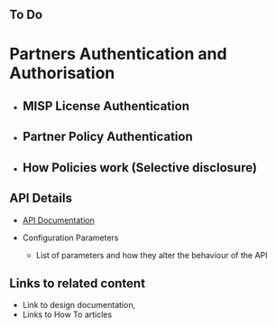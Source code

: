 ## To Do

# Partners Authentication and Authorisation
* ## MISP License Authentication 
* ## Partner Policy Authentication 
* ## How Policies work (Selective disclosure)

## API Details
 * [API Documentation](IDA-API-Documentation.md)

* Configuration Parameters
    * List of parameters and how they alter the behaviour of the API

## Links to related content
* Link to design documentation,
* Links to How To articles
